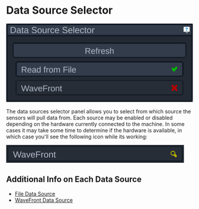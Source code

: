# Data Source Selector

![Data Source Selector Panel](../resources/datasourcespanel.png)

The data sources selector panel allows you to select from which source the sensors will pull data from. Each source may be enabled or disabled depending on the hardware currently connected to the machine. In some cases it may take some time to determine if the hardware is available, in which case you'll see the following icon while its working:

![Unknown Status](../resources/unknownstatus.png)

## Additional Info on Each Data Source

- [File Data Source](./file.md)
- [WaveFront Data Source](./wavefront.md)
